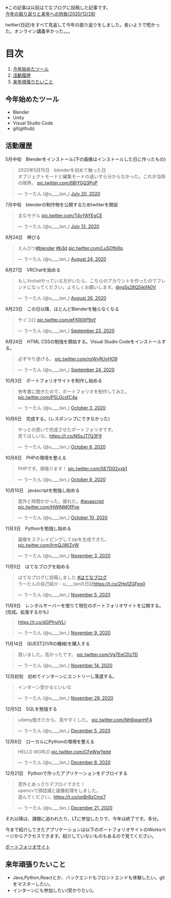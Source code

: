 ※この記事は以前はてなブログに投稿した記事です。  
[今年の振り返りと来年への抱負(2020/12/28)](https://uu-tan.hatenablog.jp/entry/2020/12/28/225843)


twitter(日記)をすべて見返して今年の振り返りをしました。長いようで短かった。オンライン講義辛かった。。。  

# 目次  
1. [今年始めたツール](#anchor1)
1. [活動履歴](#anchor2)
1. [来年頑張りたいこと](#anchor3)

<a id="anchor1"></a>

## 今年始めたツール
- Blender  
- Unity  
- Visual Studio Code  
- git(github)

<a id="anchor2"></a>

## 活動履歴
5月中旬　Blenderをインストール(下の画像はインストールした日に作ったもの)  


<blockquote class="twitter-tweet"><p lang="ja" dir="ltr">2020年5月15日　blenderを初めて触った日<br>オブジェクトモードと編集モードの違いすら分からなかった。これが当時の限界。 <a href="https://t.co/6BlYGQ3PoP">pic.twitter.com/6BlYGQ3PoP</a></p>&mdash; うーたん (@u____tan_) <a href="https://twitter.com/u____tan_/status/1285057237753331712?ref_src=twsrc%5Etfw">July 20, 2020</a></blockquote> <script async src="https://platform.twitter.com/widgets.js" charset="utf-8"></script>



7月中旬　blenderの制作物を公開するためtwitterを開設


<blockquote class="twitter-tweet"><p lang="ja" dir="ltr">主なモデル <a href="https://t.co/T4yYAYEgCE">pic.twitter.com/T4yYAYEgCE</a></p>&mdash; うーたん (@u____tan_) <a href="https://twitter.com/u____tan_/status/1282699703268732929?ref_src=twsrc%5Etfw">July 13, 2020</a></blockquote> <script async src="https://platform.twitter.com/widgets.js" charset="utf-8"></script>


8月24日　伸びる  


<blockquote class="twitter-tweet"><p lang="ja" dir="ltr">えんぴつ<a href="https://twitter.com/hashtag/blender?src=hash&amp;ref_src=twsrc%5Etfw">#blender</a> <a href="https://twitter.com/hashtag/b3d?src=hash&amp;ref_src=twsrc%5Etfw">#b3d</a> <a href="https://t.co/Lu5OfbllIp">pic.twitter.com/Lu5OfbllIp</a></p>&mdash; うーたん (@u____tan_) <a href="https://twitter.com/u____tan_/status/1297851349724352512?ref_src=twsrc%5Etfw">August 24, 2020</a></blockquote> <script async src="https://platform.twitter.com/widgets.js" charset="utf-8"></script>


8月27日　VRChatを始める


<blockquote class="twitter-tweet"><p lang="ja" dir="ltr">もしVrchatやっている方がいたら、こちらのアカウントを作ったのでフレンドになってください。よろしくお願いします。<a href="https://twitter.com/rgSs28Q5ikifA0V?ref_src=twsrc%5Etfw">@rgSs28Q5ikifA0V</a></p>&mdash; うーたん (@u____tan_) <a href="https://twitter.com/u____tan_/status/1298653469201506304?ref_src=twsrc%5Etfw">August 26, 2020</a></blockquote> <script async src="https://platform.twitter.com/widgets.js" charset="utf-8"></script>


9月23日　この日以降、ほとんどBlenderを触らなくなる


<blockquote class="twitter-tweet"><p lang="ja" dir="ltr">サイコロ <a href="https://t.co/eFKR0tP9sY">pic.twitter.com/eFKR0tP9sY</a></p>&mdash; うーたん (@u____tan_) <a href="https://twitter.com/u____tan_/status/1308641841286266881?ref_src=twsrc%5Etfw">September 23, 2020</a></blockquote> <script async src="https://platform.twitter.com/widgets.js" charset="utf-8"></script>


9月24日　HTML CSSの勉強を開始する。Visual Studio Codeをインストールする。


<blockquote class="twitter-tweet"><p lang="ja" dir="ltr">必ずやり遂げる。 <a href="https://t.co/rqWyRUvHO9">pic.twitter.com/rqWyRUvHO9</a></p>&mdash; うーたん (@u____tan_) <a href="https://twitter.com/u____tan_/status/1309092259221176321?ref_src=twsrc%5Etfw">September 24, 2020</a></blockquote> <script async src="https://platform.twitter.com/widgets.js" charset="utf-8"></script>


10月3日　ポートフォリオサイトを制作し始める


<blockquote class="twitter-tweet"><p lang="ja" dir="ltr">参考書に飽きたので、ポートフォリオを制作してみた。 <a href="https://t.co/P5LGcsfC4a">pic.twitter.com/P5LGcsfC4a</a></p>&mdash; うーたん (@u____tan_) <a href="https://twitter.com/u____tan_/status/1312382958595006466?ref_src=twsrc%5Etfw">October 3, 2020</a></blockquote> <script async src="https://platform.twitter.com/widgets.js" charset="utf-8"></script>


10月6日　完成する。(レスポンシブにできなかった)


<blockquote class="twitter-tweet"><p lang="ja" dir="ltr">やっとの思いで完成させたポートフォリオです。<br>見てほしいな。<a href="https://t.co/N5sJT7Q3F9">https://t.co/N5sJT7Q3F9</a></p>&mdash; うーたん (@u____tan_) <a href="https://twitter.com/u____tan_/status/1313493475980173313?ref_src=twsrc%5Etfw">October 6, 2020</a></blockquote> <script async src="https://platform.twitter.com/widgets.js" charset="utf-8"></script>


10月8日　PHPの環境を整える


<blockquote class="twitter-tweet"><p lang="ja" dir="ltr">PHPです。頑張ります！ <a href="https://t.co/SE7D02yxb1">pic.twitter.com/SE7D02yxb1</a></p>&mdash; うーたん (@u____tan_) <a href="https://twitter.com/u____tan_/status/1314177082176331783?ref_src=twsrc%5Etfw">October 8, 2020</a></blockquote> <script async src="https://platform.twitter.com/widgets.js" charset="utf-8"></script>


10月10日　javascriptを勉強し始める


<blockquote class="twitter-tweet"><p lang="ja" dir="ltr">意外と時間かかった。疲れた。<a href="https://twitter.com/hashtag/javascript?src=hash&amp;ref_src=twsrc%5Etfw">#javascript</a> <a href="https://t.co/HWlNM0fPxe">pic.twitter.com/HWlNM0fPxe</a></p>&mdash; うーたん (@u____tan_) <a href="https://twitter.com/u____tan_/status/1314806721223688193?ref_src=twsrc%5Etfw">October 10, 2020</a></blockquote> <script async src="https://platform.twitter.com/widgets.js" charset="utf-8"></script>


11月3日　Pythonを勉強し始める


<blockquote class="twitter-tweet"><p lang="ja" dir="ltr">画像をスクレイピングしてzipを生成できた。 <a href="https://t.co/IrmQJWiZyW">pic.twitter.com/IrmQJWiZyW</a></p>&mdash; うーたん (@u____tan_) <a href="https://twitter.com/u____tan_/status/1323482015719542785?ref_src=twsrc%5Etfw">November 3, 2020</a></blockquote> <script async src="https://platform.twitter.com/widgets.js" charset="utf-8"></script>


11月5日　はてなブログを始める


<blockquote class="twitter-tweet"><p lang="ja" dir="ltr">はてなブログに投稿しました <a href="https://twitter.com/hashtag/%E3%81%AF%E3%81%A6%E3%81%AA%E3%83%96%E3%83%AD%E3%82%B0?src=hash&amp;ref_src=twsrc%5Etfw">#はてなブログ</a><br>うーたんの自己紹介 - u____tanの日記<a href="https://t.co/2Hp1ZGFeo0">https://t.co/2Hp1ZGFeo0</a></p>&mdash; うーたん (@u____tan_) <a href="https://twitter.com/u____tan_/status/1324287301405478913?ref_src=twsrc%5Etfw">November 5, 2020</a></blockquote> <script async src="https://platform.twitter.com/widgets.js" charset="utf-8"></script>


11月9日　レンタルサーバーを借りて現在のポートフォリオサイトを公開する。(完成。拡張するかも)


<blockquote class="twitter-tweet"><p lang="und" dir="ltr"><a href="https://t.co/dGPfruIVLl">https://t.co/dGPfruIVLl</a></p>&mdash; うーたん (@u____tan_) <a href="https://twitter.com/u____tan_/status/1325753673008381952?ref_src=twsrc%5Etfw">November 9, 2020</a></blockquote> <script async src="https://platform.twitter.com/widgets.js" charset="utf-8"></script>


11月14日　QUEST2(VRの機械)を購入する


<blockquote class="twitter-tweet"><p lang="ja" dir="ltr">買いました。高かったです。 <a href="https://t.co/Vg7EeCDz7D">pic.twitter.com/Vg7EeCDz7D</a></p>&mdash; うーたん (@u____tan_) <a href="https://twitter.com/u____tan_/status/1327579560745943041?ref_src=twsrc%5Etfw">November 14, 2020</a></blockquote> <script async src="https://platform.twitter.com/widgets.js" charset="utf-8"></script>


12月初旬　初めてインターンにエントリーし落選する。


<blockquote class="twitter-tweet"><p lang="ja" dir="ltr">インターン受かるといいな</p>&mdash; うーたん (@u____tan_) <a href="https://twitter.com/u____tan_/status/1332876428249952256?ref_src=twsrc%5Etfw">November 29, 2020</a></blockquote> <script async src="https://platform.twitter.com/widgets.js" charset="utf-8"></script>


12月5日　SQLを勉強する


<blockquote class="twitter-tweet"><p lang="ja" dir="ltr">udemy飽きたから、見やすくした。 <a href="https://t.co/Nh6jwanHF4">pic.twitter.com/Nh6jwanHF4</a></p>&mdash; うーたん (@u____tan_) <a href="https://twitter.com/u____tan_/status/1335189996651704320?ref_src=twsrc%5Etfw">December 5, 2020</a></blockquote> <script async src="https://platform.twitter.com/widgets.js" charset="utf-8"></script>


12月8日　ローカルにPythonの環境を整える


<blockquote class="twitter-tweet"><p lang="en" dir="ltr">HELLO WORLD <a href="https://t.co/CFeWwYejtd">pic.twitter.com/CFeWwYejtd</a></p>&mdash; うーたん (@u____tan_) <a href="https://twitter.com/u____tan_/status/1336253717352333313?ref_src=twsrc%5Etfw">December 8, 2020</a></blockquote> <script async src="https://platform.twitter.com/widgets.js" charset="utf-8"></script>


12月21日　Pythonで作ったアプリケーションをデプロイする


<blockquote class="twitter-tweet"><p lang="ja" dir="ltr">意外とあっさりデプロイできた！<br>opencvで顔認識と画像処理をしました。<br>遊んでください。<a href="https://t.co/onBr8zCmz7">https://t.co/onBr8zCmz7</a></p>&mdash; うーたん (@u____tan_) <a href="https://twitter.com/u____tan_/status/1340937885311139841?ref_src=twsrc%5Etfw">December 21, 2020</a></blockquote> <script async src="https://platform.twitter.com/widgets.js" charset="utf-8"></script>


それ以降は、課題に追われたり、LTに参加したりで、今年は終了です。多分。

今まで紹介してきたアプリケーションは以下のポートフォリオサイトのWorksページからアクセスできます。紹介していないものもあるので見てください。


[ポートフォリオサイト](http://utan.php.xdomain.jp/)


<a id="anchor3"></a>

## 来年頑張りたいこと
- Java,Python,Reactとか、バックエンドもフロントエンドも体験したい。gitをマスターしたい。  
- インターンにも参加したい(受かりたい)。